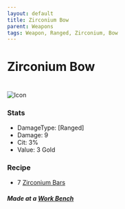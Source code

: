```yaml
---
layout: default
title: Zirconium Bow
parent: Weapons
tags: Weapon, Ranged, Zirconium, Bow
---
```


# Zirconium Bow
#
![Icon](https://raw.githubusercontent.com/KoekMeneer/SupernovaMod/main/Items/Weapons/PreHardmode/ZirconiumBow.png)

### Stats
- DamageType: [Ranged]
- Damage: 9
- Cit: 3%
- Value: 3 Gold

### Recipe
- 7 [Zirconium Bars](https://koekmeneer.github.io/SupernovaMod/docs/items/materials/zirconium_bar)

##### Made at a [Work Bench](https://terraria.fandom.com/wiki/Work_Benches)
